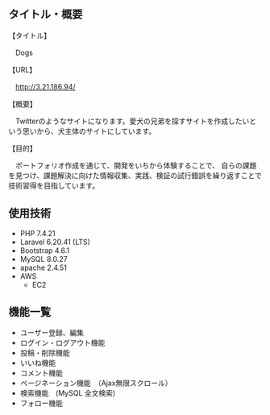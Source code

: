 ## タイトル・概要

【タイトル】

　Dogs

【URL】
   
　http://3.21.186.94/


【概要】

　Twitterのようなサイトになります。愛犬の兄弟を探すサイトを作成したいという思いから、犬主体のサイトにしています。

【目的】

　ポートフォリオ作成を通じて、開発をいちから体験することで、 自らの課題を見つけ、課題解決に向けた情報収集、実践、検証の試行錯誤を繰り返すことで技術習得を目指しています。


## 使用技術

- PHP 7.4.21
- Laravel 6.20.41 (LTS)
- Bootstrap 4.6.1
- MySQL 8.0.27
- apache 2.4.51
- AWS
  - EC2





## 機能一覧

- ユーザー登録、編集
- ログイン・ログアウト機能
- 投稿・削除機能
- いいね機能
- コメント機能
- ページネーション機能　（Ajax無限スクロール）
- 検索機能　(MySQL 全文検索)
- フォロー機能
